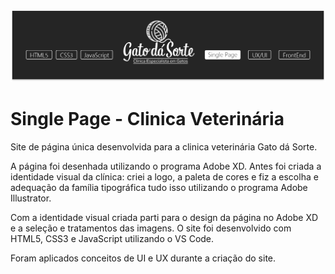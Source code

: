 <img src="/img/capa-git.png">

# Single Page - Clinica Veterinária
Site de página única desenvolvida para a clinica veterinária Gato dá Sorte.

A página foi desenhada utilizando o programa Adobe XD. Antes foi criada a identidade visual da clínica: criei a logo, a paleta de cores e fiz a escolha e adequação da família tipográfica tudo isso utilizando o programa Adobe Illustrator. 

Com a identidade visual criada parti para o design da página no Adobe XD e a seleção e tratamentos das imagens.
O site foi desenvolvido com HTML5, CSS3 e JavaScript utilizando o VS Code. 

Foram aplicados conceitos de UI e UX durante a criação do site. 

